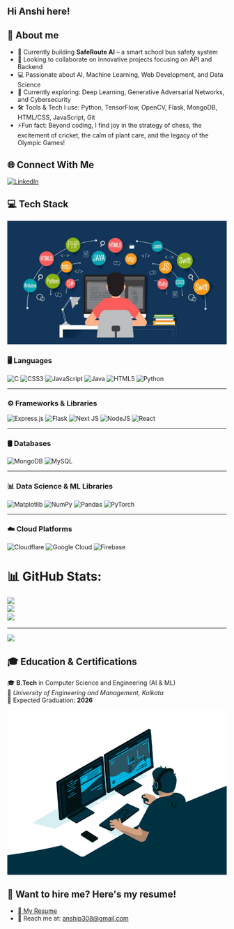 ## Hi Anshi here!

## 💫 About me

- 🚀 Currently building **SafeRoute AI** – a smart school bus safety system</br>
- 🤝 Looking to collaborate on innovative projects focusing on API and Backend</br>
- 💻 Passionate about AI, Machine Learning, Web Development, and Data Science</br>
- 🌱 Currently exploring: Deep Learning, Generative Adversarial Networks, and Cybersecurity</br>
- 🛠️ Tools & Tech I use: Python, TensorFlow, OpenCV, Flask, MongoDB, HTML/CSS, JavaScript, Git</br>
- ⚡Fun fact: Beyond coding, I find joy in the strategy of chess, the excitement of cricket, the calm of plant care, and the legacy of the Olympic Games!<br/>

## 🌐 Connect With Me

[![LinkedIn](https://img.shields.io/badge/LinkedIn-blue?style=for-the-badge&logo=linkedin&logoColor=white)](https://www.linkedin.com/in/anshi-prajapati-80122728a)



## 💻 Tech Stack

![Tech Stack Banner](https://github.com/Anshi016/Anshi016/blob/776aec0b23c7d76cc3e1464451e741f4f0352d5b/static/tech-stack-banner.png)


### 🖥️ Languages
![C](https://img.shields.io/badge/c-%2300599C.svg?style=for-the-badge&logo=c&logoColor=white) 
![CSS3](https://img.shields.io/badge/css3-%231572B6.svg?style=for-the-badge&logo=css3&logoColor=white)
![JavaScript](https://img.shields.io/badge/javascript-%23323330.svg?style=for-the-badge&logo=javascript&logoColor=%23F7DF1E) 
![Java](https://img.shields.io/badge/java-%23ED8B00.svg?style=for-the-badge&logo=openjdk&logoColor=white) 
![HTML5](https://img.shields.io/badge/html5-%23E34F26.svg?style=for-the-badge&logo=html5&logoColor=white) 
![Python](https://img.shields.io/badge/python-3670A0?style=for-the-badge&logo=python&logoColor=ffdd54)

---

### ⚙️ Frameworks & Libraries
![Express.js](https://img.shields.io/badge/express.js-%23404d59.svg?style=for-the-badge&logo=express&logoColor=%2361DAFB) 
![Flask](https://img.shields.io/badge/flask-%23000.svg?style=for-the-badge&logo=flask&logoColor=white) 
![Next JS](https://img.shields.io/badge/Next-black?style=for-the-badge&logo=next.js&logoColor=white)
![NodeJS](https://img.shields.io/badge/node.js-6DA55F?style=for-the-badge&logo=node.js&logoColor=white) 
![React](https://img.shields.io/badge/react-%2320232a.svg?style=for-the-badge&logo=react&logoColor=%2361DAFB)

---

### 🛢️ Databases
![MongoDB](https://img.shields.io/badge/MongoDB-%234ea94b.svg?style=for-the-badge&logo=mongodb&logoColor=white) 
![MySQL](https://img.shields.io/badge/mysql-4479A1.svg?style=for-the-badge&logo=mysql&logoColor=white) 

---

### 📊 Data Science & ML Libraries
![Matplotlib](https://img.shields.io/badge/Matplotlib-%23ffffff.svg?style=for-the-badge&logo=Matplotlib&logoColor=black)
![NumPy](https://img.shields.io/badge/numpy-%23013243.svg?style=for-the-badge&logo=numpy&logoColor=white) 
![Pandas](https://img.shields.io/badge/pandas-%23150458.svg?style=for-the-badge&logo=pandas&logoColor=white) 
![PyTorch](https://img.shields.io/badge/PyTorch-%23EE4C2C.svg?style=for-the-badge&logo=PyTorch&logoColor=white)

---

### ☁️ Cloud Platforms
![Cloudflare](https://img.shields.io/badge/Cloudflare-F38020?style=for-the-badge&logo=Cloudflare&logoColor=white)
![Google Cloud](https://img.shields.io/badge/GoogleCloud-%234285F4.svg?style=for-the-badge&logo=google-cloud&logoColor=white) 
![Firebase](https://img.shields.io/badge/firebase-%23039BE5.svg?style=for-the-badge&logo=firebase) 


# 📊 GitHub Stats:
![](https://github-readme-stats.vercel.app/api?username=Anshi016&theme=merko&hide_border=false&include_all_commits=false&count_private=false)<br/>
![](https://nirzak-streak-stats.vercel.app/?user=Anshi016&theme=merko&hide_border=false)<br/>
![](https://github-readme-stats.vercel.app/api/top-langs/?username=Anshi016&theme=merko&hide_border=false&include_all_commits=false&count_private=false&layout=compact)

---
[![](https://visitcount.itsvg.in/api?id=Anshi016&icon=0&color=0)](https://visitcount.itsvg.in)

## 🎓 Education & Certifications

🎓 **B.Tech** in Computer Science and Engineering (AI & ML)  
📍 *University of Engineering and Management, Kolkata*  
📅 Expected Graduation: **2026**


![Tech Stack Banner](https://github.com/Anshi016/Anshi016/blob/3725f40ab94c5e3105f3b165f542d2fc0cd514f9/static/gif_1.gif)



## 💼 Want to hire me? Here's my resume!
- [📄 My Resume](https://github.com/Anshi016/Anshi016/raw/main/static/NEW_CV.pdf)
- 📧 Reach me at: [anship308@gmail.com](mailto:anship308@gmail.com)




